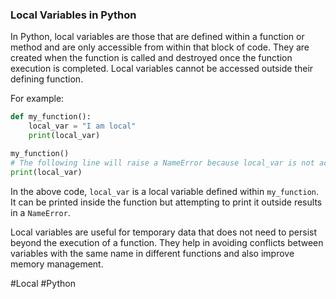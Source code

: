 ### Local Variables in Python

In Python, local variables are those that are defined within a function or method and are only accessible from within that block of code. They are created when the function is called and destroyed once the function execution is completed. Local variables cannot be accessed outside their defining function.

For example:

```python
def my_function():
    local_var = "I am local"
    print(local_var)

my_function()
# The following line will raise a NameError because local_var is not accessible here
print(local_var)
```

In the above code, `local_var` is a local variable defined within `my_function`. It can be printed inside the function but attempting to print it outside results in a `NameError`.

Local variables are useful for temporary data that does not need to persist beyond the execution of a function. They help in avoiding conflicts between variables with the same name in different functions and also improve memory management.

#Local #Python